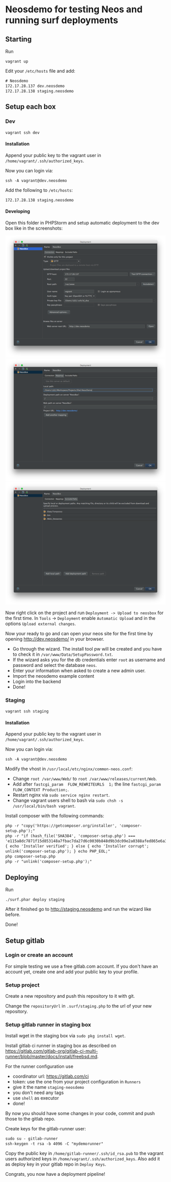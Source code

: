 # Neosdemo for testing Neos and running surf deployments

## Starting

Run
   
    vagrant up
    
Edit your `/etc/hosts` file and add:

    # Neosdemo
    172.17.28.137 dev.neosdemo
    172.17.28.138 staging.neosdemo    
    
## Setup each box

### Dev

    vagrant ssh dev
    
#### Installation

Append your public key to the vagrant user in `/home/vagrant/.ssh/authorized_keys`.

Now you can login via:
   
    ssh -A vagrant@dev.neosdemo
    
Add the following to `/etc/hosts`:

    172.17.28.138 staging.neosdemo
    
#### Developing

Open this folder in PHPStorm and setup automatic deployment to the dev box like in the screenshots:

![Deployment Config](Documentation/DeploymentScreen.png "Deployment Config")
![Mapping Config](Documentation/MappingScreen.png "Mapping Config")
![Excluded Paths Config](Documentation/ExcludedPathsScreen.png "Excluded Paths Config")

Now right click on the project and run `Deployment -> Upload to neosbox` for the first time.
In `Tools` -> `Deployment` enable `Automatic Upload` and in the options `Upload external changes`.

Now your ready to go and can open your neos site for the first time by opening http://dev.neosdemo/ in your browser.

* Go through the wizard. The install tool pw will be created and you have to check it in `/var/www/Data/SetupPassword.txt`. 
* If the wizard asks you for the db credentials enter `root` as username and password and select the database `neos`.
* Enter your information when asked to create a new admin user.
* Import the neosdemo example content
* Login into the backend
* Done!
    
### Staging 
    
    vagrant ssh staging
    
#### Installation

Append your public key to the vagrant user in `/home/vagrant/.ssh/authorized_keys`.

Now you can login via:
   
    ssh -A vagrant@dev.neosdemo
    
Modify the vhost in `/usr/local/etc/nginx/common-neos.conf`:
    
* Change `root /var/www/Web/` to `root /var/www/releases/current/Web`.
* Add after `fastcgi_param  FLOW_REWRITEURLS  1;` the line `fastcgi_param FLOW_CONTEXT Production;`.
* Restart nginx via `sudo service nginx restart`.
* Change vagrant users shell to bash via `sudo chsh -s /usr/local/bin/bash vagrant`.

Install composer with the following commands:

    php -r "copy('https://getcomposer.org/installer', 'composer-setup.php');"
    php -r "if (hash_file('SHA384', 'composer-setup.php') === 'e115a8dc7871f15d853148a7fbac7da27d6c0030b848d9b3dc09e2a0388afed865e6a3d6b3c0fad45c48e2b5fc1196ae') { echo 'Installer verified'; } else { echo 'Installer corrupt'; unlink('composer-setup.php'); } echo PHP_EOL;"
    php composer-setup.php
    php -r "unlink('composer-setup.php');"
    
## Deploying

Run

    ./surf.phar deploy staging

After it finished go to http://staging.neosdemo and run the wizard like before.

Done!

## Setup gitlab

### Login or create an account

For simple testing we use a free gitlab.com account.
If you don't have an account yet, create one and add your public key to your profile.

### Setup project

Create a new repository and push this repository to it with git.

Change the `repositoryUrl` in `.surf/staging.php` to the url of your new repository.

### Setup gitlab runner in staging box

Install wget in the staging box via `sudo pkg install wget`.

Install gitlab ci runner in staging box as described on https://gitlab.com/gitlab-org/gitlab-ci-multi-runner/blob/master/docs/install/freebsd.md.

For the runner configuration use 

* coordinator url: https://gitlab.com/ci
* token: use the one from your project configuration in `Runners`
* give it the name `staging-neosdemo`
* you don't need any tags
* use `shell` as executor
* done!

By now you should have some changes in your code, commit and push those to the gitlab repo.

Create keys for the gitlab-runner user:
 
    sudo su - gitlab-runner
    ssh-keygen -t rsa -b 4096 -C "mydemorunner"
    
Copy the public key in `/home/gitlab-runner/.ssh/id_rsa.pub` to the vagrant users authorized keys in `/home/vagrant/.ssh/authorized_keys`.
Also add it as deploy key in your gitlab repo in `Deploy Keys`.

Congrats, you now have a deployment pipeline!
